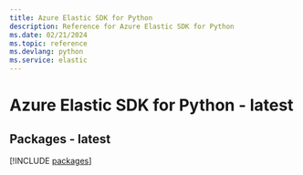 ```yaml
---
title: Azure Elastic SDK for Python
description: Reference for Azure Elastic SDK for Python
ms.date: 02/21/2024
ms.topic: reference
ms.devlang: python
ms.service: elastic
---
```

# Azure Elastic SDK for Python - latest
## Packages - latest
[!INCLUDE [packages](elastic-index.md)]